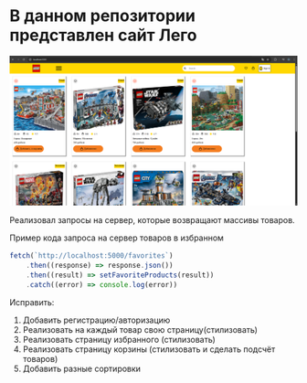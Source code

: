 # В данном репозитории представлен сайт Лего 

![Фото](./src/images/photo.png)

Реализовал запросы на сервер, которые возвращают массивы товаров.

Пример кода запроса на сервер товаров в избранном
```JavaScript
fetch(`http://localhost:5000/favorites`)
    .then((response) => response.json())
    .then((result) => setFavoriteProducts(result))
    .catch((error) => console.log(error))
```

Исправить:
1) Добавить регистрацию/авторизацию
2) Реализовать на каждый товар свою страницу(стилизовать)
3) Реализовать страницу избранного (стилизовать)
4) Реализовать страницу корзины (стилизовать и сделать подсчёт товаров)
5) Добавить разные сортировки